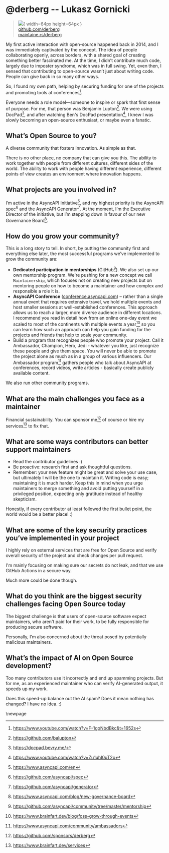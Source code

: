 # @derberg -- Lukasz Gornicki

> ![](https://github.com/derberg.png){ width=64px height=64px }  
> [github.com/derberg](https://github.com/derberg)  
> [maintaine.rs/derberg](https://maintaine.rs/derberg)

My first active interaction with open-source happened back in 2014, and I was immediately captivated by the concept. The idea of people collaborating openly, across borders, with a shared goal of creating something better fascinated me. At the time, I didn’t contribute much code, largely due to imposter syndrome, which was in full swing. Yet, even then, I sensed that contributing to open-source wasn’t just about writing code. People can give back in so many other ways.

So, I found my own path, helping by securing funding for one of the projects and promoting tools at conferences[^417].

Everyone needs a role model—someone to inspire or spark that first sense of purpose. For me, that person was Benjamin Lupton[^418]. We were using DocPad[^419], and after watching Ben's DocPad presentation[^420], I knew I was slowly becoming an open-source enthusiast, or maybe even a fanatic.

## What’s Open Source to you?

A diverse community that fosters innovation. As simple as that.

There is no other place, no company that can give you this. The ability to work together with people from different cultures, different sides of the world. The ability to work with people having different experience, different points of view creates an environment where innovation happens.

## What projects are you involved in?

I’m active in the AsyncAPI Initiative[^421], and my highest priority is the AsyncAPI spec[^422] and the AsyncAPI Generator[^423]. At the moment, I’m the Executive Director of the initiative, but I’m stepping down in favour of our new Governance Board[^424].

## How do you grow your community?

This is a long story to tell. In short, by putting the community first and everything else later, the most successful programs we’ve implemented to grow the community are:

- **Dedicated participation in mentorships** (GitHub[^425]). We also set up our own mentorship program. We're pushing for a new concept we call `Maintainership`, which focuses not on creating new projects but on mentoring people on how to become a maintainer and how complex and responsible a role it is.
- **AsyncAPI Conference** ([conference.asyncapi.com](https://conference.asyncapi.com/)) – rather than a single annual event that requires extensive travel, we hold multiple events and host smaller sessions at well-established conferences. This approach allows us to reach a larger, more diverse audience in different locations. I recommend you read in detail how from an online one-day event we scaled to most of the continents with multiple events a year[^426] so you can learn how such an approach can help you gain funding for the projects and friends that help to scale your community.
- Build a program that recognizes people who promote your project. Call it Ambassador, Champion, Hero, Jedi - whatever you like, just recognize these people and give them space. You will never be able to promote the project alone as much as in a group of various influencers. Our Ambassador program[^427] gathers people who talk about AsyncAPI at conferences, record videos, write articles - basically create publicly available content.

We also run other community programs.

## What are the main challenges you face as a maintainer

Financial sustainability.
You can sponsor me[^428] of course or hire my services[^429] to fix that.

## What are some ways contributors can better support maintainers

- Read the contributor guidelines :)
- Be proactive: research first and ask thoughtful questions.
- Remember: your new feature might be great and solve your use case, but ultimately I will be the one to maintain it. Writing code is easy; maintaining it is much harder. Keep this in mind when you urge maintainers to merge something and avoid putting yourself in a privileged position, expecting only gratitude instead of healthy skepticism.

Honestly, if every contributor at least followed the first bullet point, the world would be a better place! :)

## What are some of the key security practices you’ve implemented in your project

I highly rely on external services that are free for Open Source and verify overall security of the project and check changes per pull request.

I'm mainly focusing on making sure our secrets do not leak, and that we use GitHub Actions in a secure way.

Much more could be done though.

## What do you think are the biggest security challenges facing Open Source today

The biggest challenge is that users of open-source software expect maintainers, who aren't paid for their work, to be fully responsible for producing secure software.

Personally, I’m also concerned about the threat posed by potentially malicious maintainers.

## What’s the impact of AI on Open Source development?

Too many contributors use it incorrectly and end up spamming projects. But for me, as an experienced maintainer who can verify AI-generated output, it speeds up my work.

Does this speed-up balance out the AI spam? Does it mean nothing has changed? I have no idea. :)

\newpage


[^417]: https://www.youtube.com/watch?v=F-1goNbdBkc&t=1652s
[^418]: https://github.com/balupton
[^419]: https://docpad.bevry.me/
[^420]: https://www.youtube.com/watch?v=Zu1uhI0uT2o
[^421]: https://www.asyncapi.com/en
[^422]: https://github.com/asyncapi/spec
[^423]: https://github.com/asyncapi/generator
[^424]: https://www.asyncapi.com/blog/new-governance-board
[^425]: https://github.com/asyncapi/community/tree/master/mentorship
[^426]: https://www.brainfart.dev/blog/foss-grow-through-events
[^427]: https://www.asyncapi.com/community/ambassadors
[^428]: https://github.com/sponsors/derberg
[^429]: https://www.brainfart.dev/services
